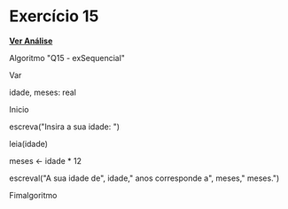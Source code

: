 # Exercício 15
[**Ver Análise**](Analise15.md)

Algoritmo "Q15 - exSequencial"

Var

idade, meses: real

Inicio

escreva("Insira a sua idade: ")

leia(idade)

meses <- idade * 12

escreval("A sua idade de", idade," anos corresponde a", meses," meses.")

Fimalgoritmo
